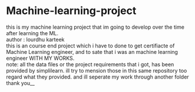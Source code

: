 # Machine-learning-project
this is my machine learning project that im going to develop over the time after learning the  ML.<br>
author : lourdhu karteek <br>
this is an course end project which i have to done to get certifiacte of Machine Learning engineer, and to sate that i was an machine learning engineer WITH MY WORKS. <br>
note: all the data files or the project requirements that i got, has been provided by simplilearn. ill try to mension those in this same repository too regard what they provided. and ill seperate my work through another folder <br>
thank you__
